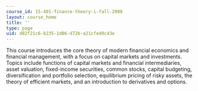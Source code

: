 ```yaml
---
course_id: 15-401-finance-theory-i-fall-2008
layout: course_home
title: ''
type: page
uid: d82f21c6-b235-1d06-d72b-a21cfe40c43e
---
```

This course introduces the core theory of modern financial economics and financial management, with a focus on capital markets and investments. Topics include functions of capital markets and financial intermediaries, asset valuation, fixed-income securities, common stocks, capital budgeting, diversification and portfolio selection, equilibrium pricing of risky assets, the theory of efficient markets, and an introduction to derivatives and options.
